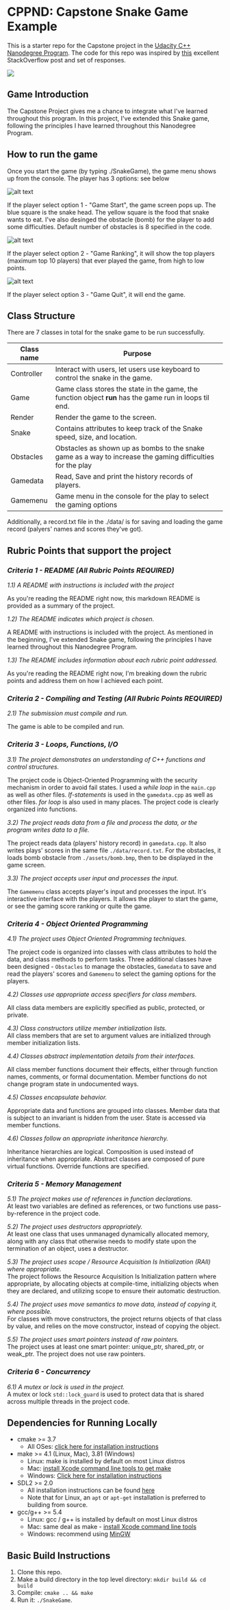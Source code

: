 # CPPND: Capstone Snake Game Example

This is a starter repo for the Capstone project in the [Udacity C++ Nanodegree Program](https://www.udacity.com/course/c-plus-plus-nanodegree--nd213). The code for this repo was inspired by [this](https://codereview.stackexchange.com/questions/212296/snake-game-in-c-with-sdl) excellent StackOverflow post and set of responses.

<img src="snake_game.gif"/>


[//]: # (Image References)
[image1]: ./markdown/menu_option.png "menu"
[image2]: ./markdown/game_screen_1.png "screen 1"
[image3]: ./markdown/game_screen_2.png "screen 2"

## Game Introduction
The Capstone Project gives me a chance to integrate what I've learned throughout this program. In this project, I've extended this Snake game, following the principles I have learned throughout this Nanodegree Program. 

## How to run the game

Once you start the game (by typing ./SnakeGame), the game menu shows up from the console. The player has 3 options: see below   

![alt text][image1]

If the player select option 1 - "Game Start", the game screen pops up. The blue square is the snake head. The yellow square is the food that snake wants to eat. I've also desinged the obstacle (bomb) for the player to add some difficulties. Default number of obstacles is 8 specified in the code.

![alt text][image2]

If the player select option 2 - "Game Ranking", it will show the top players (maximum top 10 players) that ever played the game, from high to low points.

![alt text][image3]

If the player select option 3 - "Game Quit", it will end the game.

## Class Structure

There are 7 classes in total for the snake game to be run successfully.

| Class name | Purpose                                                                                                        |
| ---------- | ---------------------------------------------------------------------------------------------------------------|
| Controller | Interact with users, let users use keyboard to control the snake in the game.                                  |
| Game       | Game class stores the state in the game, the function object **run** has the game run in loops til end.        |
| Render     | Render the game to the screen.                                                                                 |
| Snake      | Contains attributes to keep track of the Snake speed, size, and location.                                      |
| Obstacles  | Obstacles as shown up as bombs to the snake game as a way to increase the gaming difficulties for the play     |
| Gamedata   | Read, Save and print the history records of players.                                                           |
| Gamemenu   | Game menu in the console for the play to select the gaming options                                             |

Additionally, a record.txt file in the ./data/ is for saving and loading the game record (palyers' names and scores they've got).

## Rubric Points that support the project

### ***Criteria 1 - README (All Rubric Points REQUIRED)***
*1.1) A README with instructions is included with the project* <br>

As you're reading the README right now, this markdown README is provided as a summary of the project.

*1.2) The README indicates which project is chosen.* <br>

A README with instructions is included with the project. As mentioned in the beginning, I've extended Snake game, following the principles I have learned throughout this Nanodegree Program.

*1.3) The README includes information about each rubric point addressed.* <br>

As you're reading the README right now, I'm breaking down the rubric points and address them on how I achieved each point.


### ***Criteria 2 - Compiling and Testing (All Rubric Points REQUIRED)***
*2.1) The submission must compile and run.* <br>

The game is able to be compiled and run.

### ***Criteria 3 - Loops, Functions, I/O***
*3.1) The project demonstrates an understanding of C++ functions and control structures.* <br>

The project code is Object-Oriented Programming with the security mechanism in order to avoid fail states. I used a *while loop* in the `main.cpp` as well as other files. *If-statements* is used in the `gamedata.cpp` as well as other files. *for loop* is also used in many places. The project code is clearly organized into functions.

*3.2) The project reads data from a file and process the data, or the program writes data to a file.* <br>

The project reads data (players' history record) in `gamedata.cpp`. It also writes plays' scores in the same file `./data/record.txt`. For the obstacles, it loads bomb obstacle from `./assets/bomb.bmp`, then to be displayed in the game screen.

*3.3) The project accepts user input and processes the input.* <br>

The `Gamemenu` class accepts player's input and processes the input. It's interactive interface with the players. It allows the player to start the game, or see the gaming score ranking or quite the game. 

### ***Criteria 4 - Object Oriented Programming***
*4.1) The project uses Object Oriented Programming techniques.* <br>

The project code is organized into classes with class attributes to hold the data, and class methods to perform tasks. Three additional classes have been designed - `Obstacles` to manage the obstacles, `Gamedata` to save and read the players' scores and `Gamemenu` to select the gaming options for the players.

*4.2) Classes use appropriate access specifiers for class members.* <br>

All class data members are explicitly specified as public, protected, or private.

*4.3) Class constructors utilize member initialization lists.* <br>
All class members that are set to argument values are initialized through member initialization lists.

*4.4) Classes abstract implementation details from their interfaces.* <br>

All class member functions document their effects, either through function names, comments, or formal documentation. Member functions do not change program state in undocumented ways.

*4.5) Classes encapsulate behavior.* <br>

Appropriate data and functions are grouped into classes. Member data that is subject to an invariant is hidden from the user. State is accessed via member functions.

*4.6) Classes follow an appropriate inheritance hierarchy.* <br>

Inheritance hierarchies are logical. Composition is used instead of inheritance when appropriate. Abstract classes are composed of pure virtual functions. Override functions are specified.

### ***Criteria 5 - Memory Management***
*5.1) The project makes use of references in function declarations.* <br>
At least two variables are defined as references, or two functions use pass-by-reference in the project code.

*5.2) The project uses destructors appropriately.* <br>
At least one class that uses unmanaged dynamically allocated memory, along with any class that otherwise needs to modify state upon the termination of an object, uses a destructor.

*5.3) The project uses scope / Resource Acquisition Is Initialization (RAII) where appropriate.* <br>
The project follows the Resource Acquisition Is Initialization pattern where appropriate, by allocating objects at compile-time, initializing objects when they are declared, and utilizing scope to ensure their automatic destruction.

*5.4) The project uses move semantics to move data, instead of copying it, where possible.* <br>
For classes with move constructors, the project returns objects of that class by value, and relies on the move constructor, instead of copying the object.

*5.5) The project uses smart pointers instead of raw pointers.* <br>
The project uses at least one smart pointer: unique_ptr, shared_ptr, or weak_ptr. The project does not use raw pointers.

### ***Criteria 6 - Concurrency***
*6.1) A mutex or lock is used in the project.* <br>
A mutex or lock `std::lock_guard` is used to protect data that is shared across multiple threads in the project code.


## Dependencies for Running Locally
* cmake >= 3.7
  * All OSes: [click here for installation instructions](https://cmake.org/install/)
* make >= 4.1 (Linux, Mac), 3.81 (Windows)
  * Linux: make is installed by default on most Linux distros
  * Mac: [install Xcode command line tools to get make](https://developer.apple.com/xcode/features/)
  * Windows: [Click here for installation instructions](http://gnuwin32.sourceforge.net/packages/make.htm)
* SDL2 >= 2.0
  * All installation instructions can be found [here](https://wiki.libsdl.org/Installation)
  * Note that for Linux, an `apt` or `apt-get` installation is preferred to building from source.
* gcc/g++ >= 5.4
  * Linux: gcc / g++ is installed by default on most Linux distros
  * Mac: same deal as make - [install Xcode command line tools](https://developer.apple.com/xcode/features/)
  * Windows: recommend using [MinGW](http://www.mingw.org/)

## Basic Build Instructions

1. Clone this repo.
2. Make a build directory in the top level directory: `mkdir build && cd build`
3. Compile: `cmake .. && make`
4. Run it: `./SnakeGame`.
